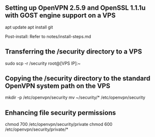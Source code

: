 ## Setting up OpenVPN 2.5.9 and OpenSSL 1.1.1u with GOST engine support on a VPS

apt update
apt install git

Post-install:
Refer to notes/install-steps.md

## Transferring the /security directory to a VPS

sudo scp -r /security root@[VPS IP]:~

## Copying the /security directory to the standard OpenVPN system path on the VPS

mkdir -p /etc/openvpn/security
mv ~/security/* /etc/openvpn/security

## Enhancing file security permissions

chmod 700 /etc/openvpn/security/private
chmod 600 /etc/openvpn/security/private/*
